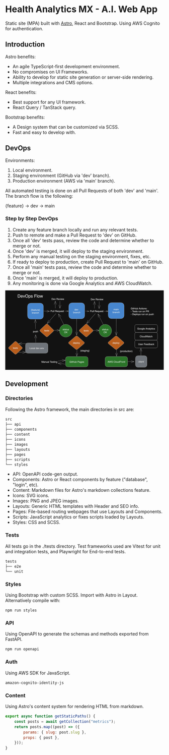 # Health Analytics MX - A.I. Web App

Static site (MPA) built with [Astro](https://astro.build/), React and Bootstrap. Using AWS Cognito for authentication.

## Introduction

Astro benefits:

- An agile TypeScript-first development environment.
- No compromises on UI Frameworks.
- Ability to develop for static site generation or server-side rendering.
- Multiple integrations and CMS options.

React benefits:

- Best support for any UI framework.
- React Query / TanStack query.

Bootstrap benefits:

- A Design system that can be customized via SCSS.
- Fast and easy to develop with.


## DevOps

Environments:

1. Local environment.
2. Staging environment (GitHub via 'dev' branch).
3. Production environment (AWS via 'main' branch).

All automated testing is done on all Pull Requests of both 'dev' and 'main'. The branch flow is the following: 

{feature} -> dev -> main

### Step by Step DevOps

1. Create any feature branch locally and run any relevant tests.
2. Push to remote and make a Pull Request to 'dev' on GitHub.
3. Once all 'dev' tests pass, review the code and determine whether to merge or not.
4. Once 'dev' is merged, it will deploy to the staging environment. 
5. Perform any manual testing on the staging environment, fixes, etc.
6. If ready to deploy to production, create Pull Request to 'main' on GitHub.
7. Once all 'main' tests pass, review the code and determine whether to merge or not.
8. Once 'main' is merged, it will deploy to production.
9. Any monitoring is done via Google Analytics and AWS CloudWatch.


<img src="./resources/img/devopsflow.png" width="850px" alt="DevOps step by step diagram">

## Development

### Directories

Following the Astro framework, the main directories in src are:

```shell
src
├── api
├── components
├── content
├── icons
├── images
├── layouts
├── pages
├── scripts
└── styles
```

- API: OpenAPI code-gen output.
- Components: Astro or React components by feature ("database", "login", etc).
- Content: Markdown files for Astro's markdown collections feature.
- Icons: SVG icons.
- Images: PNG and JPEG images.
- Layouts: Generic HTML templates with Header and SEO info. 
- Pages: File-based routing webpages that use Layouts and Components.
- Scripts: JavaScript analytics or fixes scripts loaded by Layouts.
- Styles: CSS and SCSS.

### Tests

All tests go in the ./tests directory. Test frameworks used are Vitest for unit and integration tests, and Playwright for End-to-end tests.

```shell
tests
├── e2e
└── unit
```

### Styles

Using Bootstrap with custom SCSS. Import with Astro in Layout. Alternatively compile with:

```shell
npm run styles
```

### API

Using OpenAPI to generate the schemas and methods exported from FastAPI.

```shell
npm run openapi
```

### Auth

Using AWS SDK for JavaScript.

```shell
amazon-cognito-identity-js
```

### Content

Using Astro's content system for rendering HTML from markdown. 

```js
export async function getStaticPaths() {
    const posts = await getCollection("metrics");
    return posts.map((post) => ({
        params: { slug: post.slug },
        props: { post },
    }));
}
```